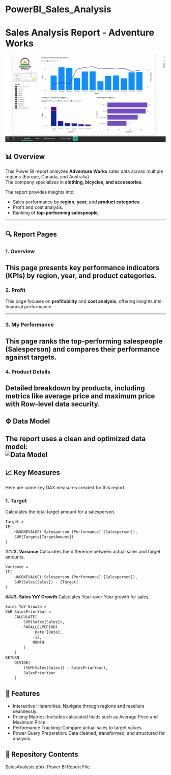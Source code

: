 # PowerBI_Sales_Analysis
# Sales Analysis Report - Adventure Works

![Sales Analysis Adventure Works](./PowerBI_SalesAnalysis.gif)

## 📊 Overview  
This Power BI report analyzes **Adventure Works** sales data across multiple regions (Europe, Canada, and Australia).  
The company specializes in **clothing, bicycles, and accessories**.  

The report provides insights into:  
- Sales performance by **region**, **year**, and **product categories**.  
- Profit and cost analysis.  
- Ranking of **top-performing salespeople**.  

---

## 🔍 Report Pages  

### 1. **Overview**  
This page presents key performance indicators (KPIs) by **region**, **year**, and **product categories**.  
---

### 2. **Profit**  
This page focuses on **profitability** and **cost analysis**, offering insights into financial performance.  

---

### 3. **My Performance**  
This page ranks the **top-performing salespeople** (Salesperson) and compares their performance against targets.  
---

### 4. **Product Details**  
Detailed breakdown by products, including metrics like **average price** and **maximum price** with Row-level data security.  
---

## ⚙️ Data Model  
The report uses a clean and optimized **data model**:  
![Data Model](./img.png)
---

## 📈 Key Measures  

Here are some key DAX measures created for this report:

### **1. Target**  
Calculates the total target amount for a salesperson.  
```DAX
Target = 
IF(
    HASONEVALUE('Salesperson (Performance)'[Salesperson]),
    SUM(Targets[TargetAmount])
)
```
###**2. Variance**
Calculates the difference between actual sales and target amounts.
```DAX
Variance = 
IF(
    HASONEVALUE('Salesperson (Performance)'[Salesperson]),
    SUM(Sales[Sales]) - [Target]
)
```
###**3. Sales YoY Growth**
Calculates Year-over-Year growth for sales.
```DAX
Sales YoY Growth = 
VAR SalesPriorYear =
    CALCULATE(
        SUM(Sales[Sales]),
        PARALLELPERIOD(
            'Date'[Date],
            -12,
            MONTH
        )
    )
RETURN
    DIVIDE(
        (SUM(Sales[Sales]) - SalesPriorYear),
        SalesPriorYear
    )
```

## 🚀 Features
- Interactive Hierarchies: Navigate through regions and resellers seamlessly.
- Pricing Metrics: Includes calculated fields such as Average Price and Maximum Price.
- Performance Tracking: Compare actual sales to target values.
- Power Query Preparation: Data cleaned, transformed, and structured for analysis.
  
## 📂 Repository Contents
SalesAnalysis.pbix: Power BI Report File.
